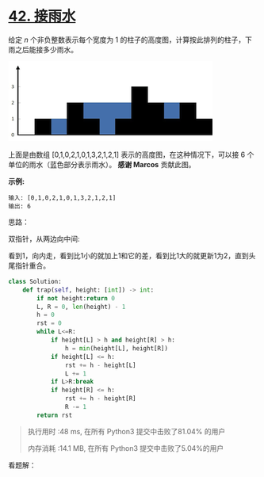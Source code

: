 # [42. 接雨水](https://leetcode-cn.com/problems/trapping-rain-water/)

给定 *n* 个非负整数表示每个宽度为 1 的柱子的高度图，计算按此排列的柱子，下雨之后能接多少雨水。

![img](assets/rainwatertrap.png)

上面是由数组 [0,1,0,2,1,0,1,3,2,1,2,1] 表示的高度图，在这种情况下，可以接 6 个单位的雨水（蓝色部分表示雨水）。 **感谢 Marcos** 贡献此图。

**示例:**

```
输入: [0,1,0,2,1,0,1,3,2,1,2,1]
输出: 6
```

思路：

双指针，从两边向中间:

看到1，向内走，看到比1小的就加上1和它的差，看到比1大的就更新1为2，直到头尾指针重合。

```python
class Solution:
    def trap(self, height: [int]) -> int:
        if not height:return 0
        L, R = 0, len(height) - 1
        h = 0
        rst = 0
        while L<=R:
            if height[L] > h and height[R] > h:
                h = min(height[L], height[R])
            if height[L] <= h:
                rst += h - height[L]
                L += 1
            if L>R:break
            if height[R] <= h:
                rst += h - height[R]
                R -= 1
        return rst
```

> 执行用时 :48 ms, 在所有 Python3 提交中击败了81.04% 的用户
>
> 内存消耗 :14.1 MB, 在所有 Python3 提交中击败了5.04%的用户

看题解：
